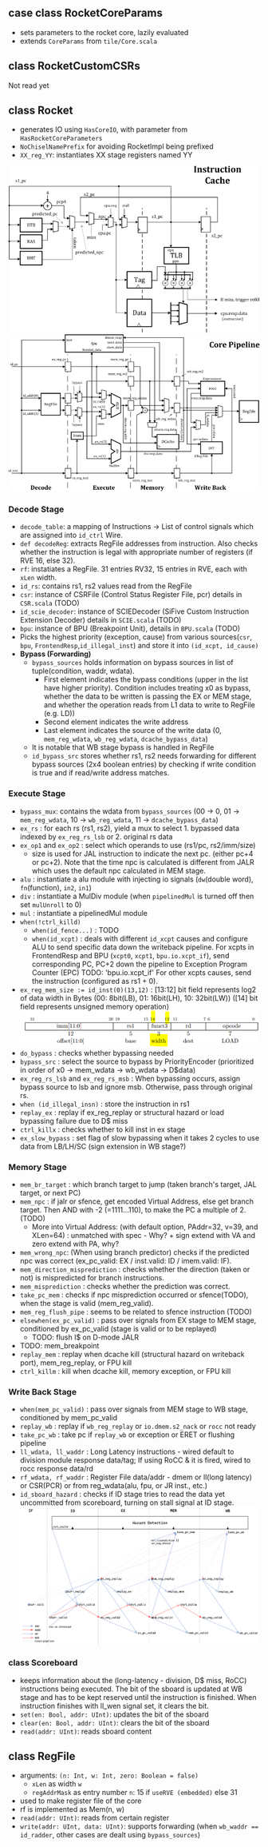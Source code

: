
## case class RocketCoreParams
- sets parameters to the rocket core, lazily evaluated
- extends `CoreParams` from `tile/Core.scala`


## class RocketCustomCSRs
Not read yet

## class Rocket
- generates IO using `HasCoreIO`, with parameter from `HasRocketCoreParameters`
- `NoChiselNamePrefix` for avoiding RocketImpl being prefixed
- `XX_reg_YY`: instantiates XX stage registers named YY

<!--#### PC gen & Fetch Stage-->
![icache](./icache.png)
![pipeline](./pipeline.png)

### Decode Stage
- `decode_table`: a mapping of Instructions -> List of control signals which are assigned into `id_ctrl` Wire.
- `def decodeReg`: extracts RegFile addresses from instruction. Also checks whether the instruction is legal with appropriate number of registers (if RVE 16, else 32).
- `rf`: instatiates a RegFile. 31 entries RV32, 15 entries in RVE, each with `xLen` width.
- `id_rs`: contains rs1, rs2 values read from the RegFile
- `csr`: instance of CSRFile (Control Status Register File, pcr) details in `CSR.scala` (TODO)
- `id_scie_decoder`: instance of SCIEDecoder (SiFive Custom Instruction Extension Decoder) details in `SCIE.scala` (TODO)
- `bpu`: instance of BPU (Breakpoint Unit), details in `BPU.scala` (TODO)
- Picks the highest priority (exception, cause) from various sources(`csr`, `bpu`, `FrontendResp`,`id_illegal_inst`) and store it into `(id_xcpt, id_cause)`
- **Bypass (Forwarding)**
  - `bypass_sources` holds information on bypass sources in list of tuple(condition, waddr, wdata).
    - First element indicates the bypass conditions (upper in the list have higher priority). Condition includes treating x0 as bypass, whether the data to be written is passing the EX or MEM stage, and whether the operation reads from L1 data to write to RegFile (e.g. LD))
    - Second element indicates the write address
    - Last element indicates the source of the write data (0, `mem_reg_wdata`, `wb_reg_wdata`, `dcache_bypass_data`)
  - It is notable that WB stage bypass is handled in RegFile
  - `id_bypass_src` stores whether rs1, rs2 needs forwarding for different bypass sources (2x4 boolean entries) by checking if write condition is true and if read/write address matches.


### Execute Stage
- `bypass_mux`: contains the wdata from `bypass_sources` (00 -> 0, 01 -> `mem_reg_wdata`, 10 -> `wb_reg_wdata`, 11 -> `dcache_bypass_data`)
- `ex_rs` : for each rs (rs1, rs2), yield a mux to select 1. bypassed data indexed by `ex_reg_rs_lsb` or 2. original rs data
- `ex_op1` and `ex_op2` : select which operands to use (rs1/pc, rs2/imm/size)
  - size is used for JAL instruction to indicate the next pc. (either pc+4 or pc+2). Note that the time npc is calculated is different from JALR which uses the default npc calculated in MEM stage.
- `alu` : instantiate a alu module with injecting io signals (`dw`(double word), `fn`(function), `in2`, `in1`)
- `div` : instantiate a MulDiv module (when `pipelinedMul` is turned off then set `mulUnroll` to 0)
- `mul` : instantiate a pipelinedMul module
- `when(!ctrl_killd)`
  - `when(id_fence...)` : TODO
  - `when(id_xcpt)` : deals with different `id_xcpt` causes and configure ALU to send specific data down the writeback pipeline.
  For xcpts in FrontendResp and BPU (`xcpt0`, `xcpt1`, `bpu.io.xcpt_if`), send corresponding PC, PC+2 down the pipeline to Exception Program Counter (EPC) TODO: 'bpu.io.xcpt_if'
  For other xcpts causes, send the instruction (configured as rs1 + 0).
- `ex_reg_mem_size := id_inst(0)(13,12)` : [13:12] bit field represents log2 of data width in Bytes (00: 8bit(LB), 01: 16bit(LH), 10: 32bit(LW)) ([14] bit field represents unsigned memory operation)<br/>
![load instruction](./load.png)
- `do_bypass` : checks whether bypassing needed
- `bypass_src` : select the source to bypass by PriorityEncoder (prioritized in order of x0 -> mem_wdata -> wb_wdata -> D$data)
- `ex_reg_rs_lsb` and `ex_reg_rs_msb` : When bypassing occurs, assign bypass source to lsb and ignore msb. Otherwise, pass through original rs.
- `when (id_illegal_insn)` : store the instruction in rs1
- `replay_ex` : replay if ex_reg_replay or structural hazard or load bypassing failure due to D$ miss
- `ctrl_killx` : checks whether to kill inst in ex stage
- `ex_slow_bypass` : set flag of slow bypassing when it takes 2 cycles to use data from LB/LH/SC (sign extension in WB stage?)

### Memory Stage
- `mem_br_target` : which branch target to jump (taken branch's target, JAL target, or next PC)
- `mem_npc` : if jalr or sfence, get encoded Virtual Address, else get branch target. Then AND with -2 (=1111...110), to make the PC a multiple of 2. (TODO)
    - More into Virtual Address: (with default option, PAddr=32, v=39, and XLen=64) : unmatched with spec - Why?  +  sign extend with VA and zero extend with PA, why?
- `mem_wrong_npc`: (When using branch predictor) checks if the predicted npc was correct (ex_pc_valid: EX / inst.valid: ID / imem.valid: IF).
- `mem_direction_misprediction` : checks whether the direction (taken or not) is mispredicted for branch instructions.
- `mem_misprediction` : checks whether the prediction was correct.
- `take_pc_mem` : checks if npc misprediction occurred or sfence(TODO), when the stage is valid (mem_reg_valid).
- `mem_reg_flush_pipe` : seems to be related to sfence instruction (TODO)
- `elsewhen(ex_pc_valid)` : pass over signals from EX stage to MEM stage, conditioned by ex_pc_valid (stage is valid or to be replayed)
  - TODO: flush I$ on D-mode JALR
- TODO: mem_breakpoint
- `replay_mem` : replay when dcache kill (structural hazard on writeback port), mem_reg_replay, or FPU kill
- `ctrl_killm` : kill when dcache kill, memory exception, or FPU kill

### Write Back Stage
- `when(mem_pc_valid)` : pass over signals from MEM stage to WB stage, conditioned by mem_pc_valid
- `replay_wb` : replay if `wb_reg_replay` or `io.dmem.s2_nack` or `rocc` not ready
- `take_pc_wb` : take pc if `replay_wb` or exception or ERET or flushing pipeline
- `ll_wdata, ll_waddr` : Long Latency instructions - wired default to division module response data/tag; If using RoCC & it is fired, wired to rocc response data/rd
- `rf_wdata, rf_waddr` : Register File data/addr - dmem or ll(long latency) or CSR(PCR) or from reg_wdata(alu, fpu, or JR inst., etc.)
- `id_sboard_hazard` : checks if ID stage tries to read the data yet uncommitted from scoreboard, turning on stall signal at ID stage.<br/>
![Control Flow of take pc and replay](./control_flow_diagram.png)

### class Scoreboard
- keeps information about the (long-latency - division, D$ miss, RoCC) instructions being executed. The bit of the sboard is updated at WB stage and has to be kept reserved until the instruction is finished. When instruction finishes with ll_wen signal set, it clears the bit.
- `set(en: Bool, addr: UInt)`: updates the bit of the sboard
- `clear(en: Bool, addr: UInt)`: clears the bit of the sboard
- `read(addr: UInt)`: reads sboard content

## class RegFile
- arguments: `(n: Int, w: Int, zero: Boolean = false)`
  - `xLen` as width `w`
  - `regAddrMask` as entry number `n`: 15 if `useRVE (embedded)` else 31
- used to make register file of the core
- rf is implemented as Mem(n, w)
- `read(addr: UInt)`: reads from certain register
- `write(addr: UInt, data: UInt)`: supports forwarding (when `wb_waddr == id_radder`, other cases are dealt using `bypass_sources`)


